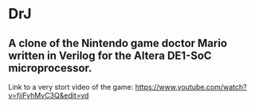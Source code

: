# DrJ
A clone of the Nintendo game doctor Mario written in Verilog for the Altera DE1-SoC microprocessor.
---
Link to a very stort video of the game: https://www.youtube.com/watch?v=fjiFyhMvC3Q&edit=vd
